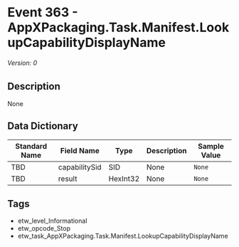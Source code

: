 # Event 363 - AppXPackaging.Task.Manifest.LookupCapabilityDisplayName
###### Version: 0

## Description
None

## Data Dictionary
|Standard Name|Field Name|Type|Description|Sample Value|
|---|---|---|---|---|
|TBD|capabilitySid|SID|None|`None`|
|TBD|result|HexInt32|None|`None`|

## Tags
* etw_level_Informational
* etw_opcode_Stop
* etw_task_AppXPackaging.Task.Manifest.LookupCapabilityDisplayName
